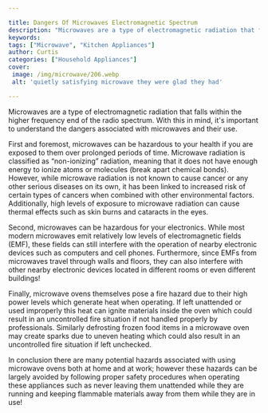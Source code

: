 ```yaml
---

title: Dangers Of Microwaves Electromagnetic Spectrum
description: "Microwaves are a type of electromagnetic radiation that falls within the higher frequency end of the radio spectrum. With this in ...check it out to learn"
keywords: 
tags: ["Microwave", "Kitchen Appliances"]
author: Curtis
categories: ["Household Appliances"]
cover: 
 image: /img/microwave/206.webp
 alt: 'quietly satisfying microwave they were glad they had'

---
```


Microwaves are a type of electromagnetic radiation that falls within the higher frequency end of the radio spectrum. With this in mind, it's important to understand the dangers associated with microwaves and their use.

First and foremost, microwaves can be hazardous to your health if you are exposed to them over prolonged periods of time. Microwave radiation is classified as “non-ionizing” radiation, meaning that it does not have enough energy to ionize atoms or molecules (break apart chemical bonds). However, while microwave radiation is not known to cause cancer or any other serious diseases on its own, it has been linked to increased risk of certain types of cancers when combined with other environmental factors. Additionally, high levels of exposure to microwave radiation can cause thermal effects such as skin burns and cataracts in the eyes.

Second, microwaves can be hazardous for your electronics. While most modern microwaves emit relatively low levels of electromagnetic fields (EMF), these fields can still interfere with the operation of nearby electronic devices such as computers and cell phones. Furthermore, since EMFs from microwaves travel through walls and floors, they can also interfere with other nearby electronic devices located in different rooms or even different buildings! 

Finally, microwave ovens themselves pose a fire hazard due to their high power levels which generate heat when operating. If left unattended or used improperly this heat can ignite materials inside the oven which could result in an uncontrolled fire situation if not handled properly by professionals. Similarly defrosting frozen food items in a microwave oven may create sparks due to uneven heating which could also result in an uncontrolled fire situation if left unchecked. 
 
In conclusion there are many potential hazards associated with using microwave ovens both at home and at work; however these hazards can be largely avoided by following proper safety procedures when operating these appliances such as never leaving them unattended while they are running and keeping flammable materials away from them while they are in use!
